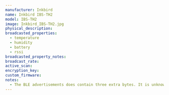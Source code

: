 ```yaml
---
manufacturer: Inkbird
name: Inkbird IBS-TH2
model: IBS-TH2
image: Inkbird_IBS-TH2.jpg
physical_description:
broadcasted_properties:
  - temperature
  - humidity
  - battery
  - rssi
broadcasted_property_notes:
broadcast_rate:
active_scan:
encryption_key:
custom_firmware:
notes:
  - The BLE advertisements does contain three extra bytes. It is unknown what these bytes represent at the moment, possibly used for an extra probe of the plus versions. If you have such a device, please let us know, such that we can create support for the extra probe. 
---
```

